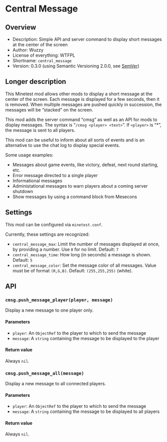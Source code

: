 # Central Message
## Overview
* Description: Simple API and server command to display short messages at the center of the screen
* Author: Wuzzy
* License of everything: WTFPL
* Shortname: `central_message`
* Version: 0.3.0 (using Semantic Versioning 2.0.0, see [SemVer](http://semver.org/))

## Longer description
This Minetest mod allows other mods to display a short message at the center of the screen.
Each message is displayed for a few seconds, then it is removed.
When multiple messages are pushed quickly in succession, the messages will be “stacked”
on the screen.

This mod adds the server command “cmsg” as well as an API for mods to display messages.
The syntax is “`/cmsg <player> <text>`”. If `<player>` is “*”, the message is sent to all players.

This mod can be useful to inform about all sorts of events and is an alternative to use the chat log
to display special events.

Some usage examples:

* Messages about game events, like victory, defeat, next round starting, etc.
* Error message directed to a single player
* Informational messages
* Administational messages to warn players about a coming server shutdown
* Show messages by using a command block from Mesecons

## Settings
This mod can be configured via `minetest.conf`.

Currently, these settings are recognized:

* `central_message_max`: Limit the number of messages displayed at once, by providing a number. Use `0` for no limit. Default: `7`
* `central_message_time`: How long (in seconds) a message is shown. Default: `5`
* `central_message_color`: Set the message color of all messages. Value must be of format `(R,G,B)`. Default: `(255,255,255)` (white).


## API
### `cmsg.push_message_player(player, message)`
Display a new message to one player only.

#### Parameters
* `player`: An `ObjectRef` to the player to which to send the message
* `message`: A `string` containing the message to be displayed to the player

#### Return value
Always `nil`.


### `cmsg.push_message_all(message)`
Display a new message to all connected players.

#### Parameters
* `player`: An `ObjectRef` to the player to which to send the message
* `message`: A `string` containing the message to be displayed to all players

#### Return value
Always `nil`.
